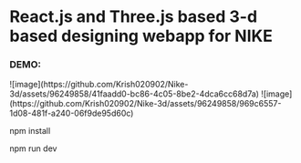 <h1>React.js and Three.js based 3-d based designing webapp for NIKE</h1>
<h3>DEMO:</h3>
![image](https://github.com/Krish020902/Nike-3d/assets/96249858/41faadd0-bc86-4c05-8be2-4dca6cc68d7a)
![image](https://github.com/Krish020902/Nike-3d/assets/96249858/969c6557-1d08-481f-a240-06f9de95d60c)

<p>npm install</p>
<p>npm run dev</p>

